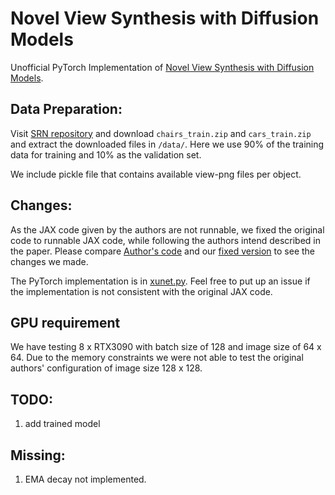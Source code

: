 # Novel View Synthesis with Diffusion Models

Unofficial PyTorch Implementation of [Novel View Synthesis with Diffusion Models](3d-diffusion.github.io).

## Data Preparation:

Visit [SRN repository](https://github.com/vsitzmann/scene-representation-networks) and download `chairs_train.zip` and `cars_train.zip` and extract the downloaded files in `/data/`. Here we use 90% of the training data for training and 10% as the validation set.

We include pickle file that contains available view-png files per object. 

## Changes:

As the JAX code given by the authors are not runnable, we fixed the original code to runnable JAX code, while following the authors intend described in the paper. Please compare [Author's code](original_code.py) and our [fixed version](original_code_fixed.py) to see the changes we made.

The PyTorch implementation is in [xunet.py](xunet.py). Feel free to put up an issue if the implementation is not consistent with the original JAX code. 

## GPU requirement

We have testing 8 x RTX3090 with batch size of 128 and image size of 64 x 64. Due to the memory constraints we were not able to test the original authors' configuration of image size 128 x 128.

## TODO:
1. add trained model

## Missing:

1. EMA decay not implemented.
